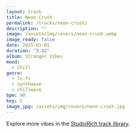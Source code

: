 ```yaml
---
layout: track
title: Neon Crush
permalink: /tracks/neon-crush/
description: ""
image: /assets/img/covers/neon-crush.webp
image_ready: false
date: 2025-01-01
duration: "3:32"
album: Stranger Vibes
mood:
  - Chill
genre:
  - lo-fi
  - synthwave
  - chillwave
bpm: 90
key: C
image_jpg: /assets/img/covers/neon-crush.jpg
---
```


Explore more vibes in the [StudioRich track library](/tracks/).
